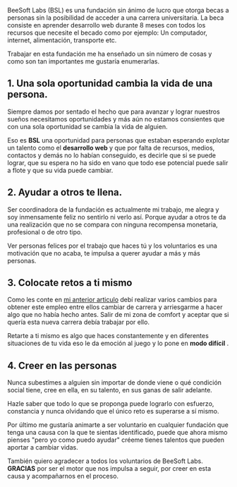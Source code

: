 BeeSoft Labs (BSL) es una fundación sin ánimo de lucro que otorga becas a personas sin la posibilidad de acceder a una carrera universitaria. La beca consiste en aprender desarrollo web durante 8 meses con todos los recursos que necesite el becado como por ejemplo: Un computador, internet, alimentación, transporte etc.

Trabajar en esta fundación me ha enseñado un sin número de cosas y como son tan importantes me gustaría enumerarlas.

## 1. Una sola oportunidad cambia la vida de una persona.

Siempre damos por sentado el hecho que para avanzar y lograr nuestros sueños necesitamos oportunidades y más aún no estamos consientes que con una sola oportunidad se cambia la vida de alguien.

Eso es **BSL** una oportunidad para personas que estaban esperando explotar un talento como el **desarrollo web** y que por falta de recursos, medios, contactos y demás no lo habían conseguido, es decirle que si se puede lograr, que su espera no ha sido en vano que todo ese potencial puede salir a flote y que su vida puede cambiar.

## 2. Ayudar a otros te llena.

Ser coordinadora de la fundación es actualmente mi trabajo, me alegra y soy inmensamente feliz no sentirlo ni verlo así. Porque ayudar a otros te da una realización que no se compara con ninguna recompensa monetaria, profesional o de otro tipo.

Ver personas felices por el trabajo que haces tú y los voluntarios es una motivación que no acaba, te impulsa a querer ayudar a más y más personas.

## 3. Colocate retos a ti mismo

Como les conte en <a href = "https://mododificil.com/posts/de-tecnologa-electromecanica-a-coordinadora-de-una-fundacion" target = "_blank">mi anterior articulo</a> debí realizar varios cambios para obtener este empleo entre ellos cambiar de carrera y arriesgarme a hacer algo que no había hecho antes. Salir de mi zona de comfort y aceptar que si quería esta nueva carrera debía trabajar por ello.

Retarte a ti mismo es algo que haces constantemente y en diferentes situaciones de tu vida eso le da emoción al juego y lo pone en **modo difícil** .

## 4. Creer en las personas

Nunca subestimes a alguien sin importar de donde viene o qué condición social tiene, cree en ella, en su talento, en sus ganas de salir adelante.

Hazle saber que todo lo que se proponga puede lograrlo con esfuerzo, constancia y nunca olvidando que el único reto es superarse a sí mismo.

Por último me gustaría animarte a ser voluntario en cualquier fundación que tenga una causa con la que te sientas identificado, puede que ahora mismo pienses "pero yo como puedo ayudar" créeme tienes talentos que pueden aportar a cambiar vidas.

También quiero agradecer a todos los voluntarios de BeeSoft Labs. **GRACIAS** por ser el motor que nos impulsa a seguir, por creer en esta causa y acompañarnos en el proceso.
